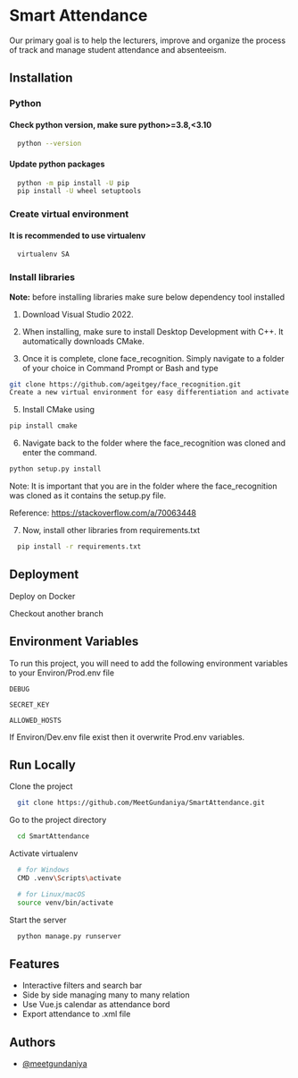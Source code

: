 
# Smart Attendance

Our primary goal is to help the lecturers, improve and organize the process of track and manage student attendance and absenteeism.


## **Installation**


### **Python**

#### Check python version, make sure python>=3.8,<3.10

```bash
  python --version
```
    
#### Update python packages

```bash
  python -m pip install -U pip
  pip install -U wheel setuptools
```


### **Create virtual environment**

#### It is recommended to use virtualenv
```bash
  virtualenv SA
```


### **Install libraries**

**Note:** before installing libraries make sure below dependency tool installed

1. Download Visual Studio 2022.

2. When installing, make sure to install Desktop Development with C++. It automatically downloads CMake.

3. Once it is complete, clone face_recognition. Simply navigate to a folder of your choice in Command Prompt or Bash and type

```bash
git clone https://github.com/ageitgey/face_recognition.git
Create a new virtual environment for easy differentiation and activate it
```

5. Install CMake using

```bash
pip install cmake
```

6. Navigate back to the folder where the face_recognition was cloned and enter the command.
```bash
python setup.py install
```

Note: It is important that you are in the folder where the face_recognition was cloned as it contains the setup.py file.

Reference: https://stackoverflow.com/a/70063448

7. Now, install other libraries from requirements.txt
```bash
  pip install -r requirements.txt
```


## Deployment

Deploy on Docker

Checkout another branch


## Environment Variables

To run this project, you will need to add the following environment variables to your Environ/Prod.env file

`DEBUG`

`SECRET_KEY`

`ALLOWED_HOSTS`

If Environ/Dev.env file exist then it overwrite Prod.env variables.


## Run Locally

Clone the project

```bash
  git clone https://github.com/MeetGundaniya/SmartAttendance.git
```

Go to the project directory

```bash
  cd SmartAttendance
```

Activate virtualenv

```bash
  # for Windows
  CMD .venv\Scripts\activate

  # for Linux/macOS
  source venv/bin/activate
```

Start the server

```bash
  python manage.py runserver
```


## Features

- Interactive filters and search bar
- Side by side managing many to many relation
- Use Vue.js calendar as attendance bord
- Export attendance to .xml file


## Authors

- [@meetgundaniya](https://www.github.com/MeetGundaniya)